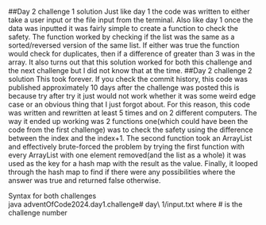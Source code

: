 ##Day 2 challenge 1 solution 
Just like day 1 the code was written to either take a user input or the file input from the terminal. Also like day 1 once the data was inputted it was fairly simple to create a function to check the safety. The function
worked by checking if the list was the same as a sorted/reversed version of the same list. If either was true the function would check for duplicates, then if a difference of greater than 3 was in the array. It also
turns out that this solution worked for both this challenge and the next challenge but I did not know that at the time. 
##Day 2 challenge 2 solution
This took forever. If you check the commit history, this code was published approximately 10 days after the challenge was posted this is because try after try it just would not work whether it was some weird edge case or
an obvious thing that I just forgot about. For this reason, this code was written and rewritten at least 5 times and on 2 different computers. The way it ended up working was 2 functions 
one(which could have been the code from the first challenge) was to check the safety using the difference between the index and the index+1. The second function took an ArrayList and effectively brute-forced the problem
by trying the first function with every ArrayList with one element removed(and the list as a whole) it was used as the key for a hash map with the result as the value. Finally, it looped through the hash map to find
if there were any possibilities where the answer was true and returned false otherwise.

Syntax for both challenges      
java adventOfCode2024.day1.challenge# day\ 1/input.txt where # is the challenge number
